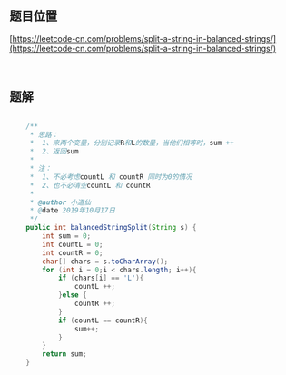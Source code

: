 ## 题目位置

[https://leetcode-cn.com/problems/split-a-string-in-balanced-strings/](https://leetcode-cn.com/problems/split-a-string-in-balanced-strings/)

<br/>

## 题解

```java

    /**
     * 思路：
     *  1、来两个变量，分别记录R和L的数量，当他们相等时，sum ++
     *  2、返回sum
     *
     * 注：
     *  1、不必考虑countL 和 countR 同时为0的情况
     *  2、也不必清空countL 和 countR
     *
     * @author 小道仙
     * @date 2019年10月17日
     */
    public int balancedStringSplit(String s) {
        int sum = 0;
        int countL = 0;
        int countR = 0;
        char[] chars = s.toCharArray();
        for (int i = 0;i < chars.length; i++){
            if (chars[i] == 'L'){
                countL ++;
            }else {
                countR ++;
            }
            if (countL == countR){
                sum++;
            }
        }
        return sum;
    }

```